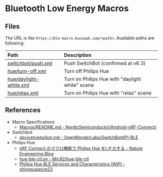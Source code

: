 Bluetooth Low Energy Macros
===========================

Files
-----

The URL is like `https://ble-macro.kuniwak.com/<path>`. Available paths are following:


| Path                                                      | Description                                     |
|:----------------------------------------------------------|:------------------------------------------------|
| [switchbot/push.xml](./public/switchbot/push.xml)         | Push SwitchBot (confirmed at v6.3)              |
| [hue/turn-off.xml](./public/hue/turn-off.xml)             | Turn off Philips Hue                            |
| [hue/daylight-white.xml](./public/hue/daylight-white.xml) | Turn on Philips Hue with "daylight white" scene |
| [hue/relax.xml](./public/hue/relx.xml)                    | Turn on Philips Hue with "relax" scene          |


References
----------

* Macro Specifications
    * [Macros/README.md - NordicSemiconductor/Android-nRF-Connect/](https://github.com/NordicSemiconductor/Android-nRF-Connect/blob/main/documentation/Macros/README.md)
* Switchbot
    * [devicetypes/bot.md - OpenWonderLabs/SwitchBotAPI-BLE](https://github.com/OpenWonderLabs/SwitchBotAPI-BLE/blob/latest/devicetypes/bot.md)
* Philips Hue
    * [nRF Connect のマクロ機能で Philips Hue をLチカする - Nature Engineering Blog](https://engineering.nature.global/entry/nrf-connect-macro)
    * [hue-ble-ctl.py - Mic92/hue-ble-ctl](https://github.com/Mic92/hue-ble-ctl)
    * [Philips Hue BLE Services and Characteristics (WIP) - shinyquagsire23](https://gist.github.com/shinyquagsire23/f7907fdf6b470200702e75a30135caf3)
